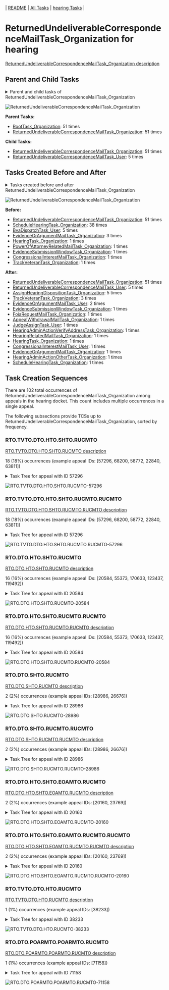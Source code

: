 <!-- DO NOT EDIT THIS FILE.  This file is autogenerated. -->
| [README](../README.md) | [All Tasks](../alltasks.md) | [hearing Tasks](tasklist.md) |

# ReturnedUndeliverableCorrespondenceMailTask_Organization for hearing

[ReturnedUndeliverableCorrespondenceMailTask_Organization description](../descr/ReturnedUndeliverableCorrespondenceMailTask_Organization.md)

## Parent and Child Tasks

<details><summary markdown='span'>Parent and child tasks of ReturnedUndeliverableCorrespondenceMailTask_Organization
</summary>

```
digraph G {
rankdir=LR;
node [shape=box]
"ReturnedUndeliverableCorrespondenceMailTask_Organization" -> "ReturnedUndeliverableCorrespondenceMailTask_Organization" [label=51]
"ReturnedUndeliverableCorrespondenceMailTask_Organization" -> "ReturnedUndeliverableCorrespondenceMailTask_User" [label=5]
"RootTask_Organization" -> "ReturnedUndeliverableCorrespondenceMailTask_Organization" [label=51]
"ReturnedUndeliverableCorrespondenceMailTask_Organization" -> "ReturnedUndeliverableCorrespondenceMailTask_Organization" [label=51]
}
```
</details>

![ReturnedUndeliverableCorrespondenceMailTask_Organization](dot/ReturnedUndeliverableCorrespondenceMailTask_Organization-parentchild.dot.png)

**Parent Tasks:**

   * [RootTask_Organization](RootTask_Organization.md): 51 times
   * [ReturnedUndeliverableCorrespondenceMailTask_Organization](ReturnedUndeliverableCorrespondenceMailTask_Organization.md): 51 times

**Child Tasks:**

   * [ReturnedUndeliverableCorrespondenceMailTask_Organization](ReturnedUndeliverableCorrespondenceMailTask_Organization.md): 51 times
   * [ReturnedUndeliverableCorrespondenceMailTask_User](ReturnedUndeliverableCorrespondenceMailTask_User.md): 5 times

## Tasks Created Before and After

<details><summary markdown='span'>Tasks created before and after ReturnedUndeliverableCorrespondenceMailTask_Organization</summary>

```
digraph G {
rankdir=LR;

"ReturnedUndeliverableCorrespondenceMailTask_Organization" -> "ReturnedUndeliverableCorrespondenceMailTask_Organization" [label=51]
"ReturnedUndeliverableCorrespondenceMailTask_Organization" -> "ReturnedUndeliverableCorrespondenceMailTask_User" [label=5]
"ReturnedUndeliverableCorrespondenceMailTask_Organization" -> "AssignHearingDispositionTask_Organization" [label=5]
"ReturnedUndeliverableCorrespondenceMailTask_Organization" -> "TrackVeteranTask_Organization" [label=3]
"ReturnedUndeliverableCorrespondenceMailTask_Organization" -> "EvidenceOrArgumentMailTask_User" [label=2]
"ReturnedUndeliverableCorrespondenceMailTask_Organization" -> "ScheduleHearingTask_Organization" [label=1]
"ReturnedUndeliverableCorrespondenceMailTask_Organization" -> "JudgeAssignTask_User" [label=1]
"ReturnedUndeliverableCorrespondenceMailTask_Organization" -> "HearingTask_Organization" [label=1]
"ReturnedUndeliverableCorrespondenceMailTask_Organization" -> "HearingRelatedMailTask_Organization" [label=1]
"ReturnedUndeliverableCorrespondenceMailTask_Organization" -> "HearingAdminActionVerifyAddressTask_Organization" [label=1]
"ReturnedUndeliverableCorrespondenceMailTask_Organization" -> "HearingAdminActionOtherTask_Organization" [label=1]
"ReturnedUndeliverableCorrespondenceMailTask_Organization" -> "FoiaRequestMailTask_Organization" [label=1]
"ReturnedUndeliverableCorrespondenceMailTask_Organization" -> "EvidenceSubmissionWindowTask_Organization" [label=1]
"ReturnedUndeliverableCorrespondenceMailTask_Organization" -> "EvidenceOrArgumentMailTask_Organization" [label=1]
"ReturnedUndeliverableCorrespondenceMailTask_Organization" -> "CongressionalInterestMailTask_User" [label=1]
"ReturnedUndeliverableCorrespondenceMailTask_Organization" -> "AppealWithdrawalMailTask_Organization" [label=1]
"ReturnedUndeliverableCorrespondenceMailTask_Organization" -> "ReturnedUndeliverableCorrespondenceMailTask_Organization" [label=51]
"ScheduleHearingTask_Organization" -> "ReturnedUndeliverableCorrespondenceMailTask_Organization" [label=38]
"BvaDispatchTask_User" -> "ReturnedUndeliverableCorrespondenceMailTask_Organization" [label=5]
"EvidenceOrArgumentMailTask_Organization" -> "ReturnedUndeliverableCorrespondenceMailTask_Organization" [label=3]
"TrackVeteranTask_Organization" -> "ReturnedUndeliverableCorrespondenceMailTask_Organization" [label=1]
"PowerOfAttorneyRelatedMailTask_Organization" -> "ReturnedUndeliverableCorrespondenceMailTask_Organization" [label=1]
"HearingTask_Organization" -> "ReturnedUndeliverableCorrespondenceMailTask_Organization" [label=1]
"EvidenceSubmissionWindowTask_Organization" -> "ReturnedUndeliverableCorrespondenceMailTask_Organization" [label=1]
"CongressionalInterestMailTask_Organization" -> "ReturnedUndeliverableCorrespondenceMailTask_Organization" [label=1]
}
```
</details>

![ReturnedUndeliverableCorrespondenceMailTask_Organization](dot/ReturnedUndeliverableCorrespondenceMailTask_Organization.dot.png)

**Before:**

   * [ReturnedUndeliverableCorrespondenceMailTask_Organization](ReturnedUndeliverableCorrespondenceMailTask_Organization.md): 51 times
   * [ScheduleHearingTask_Organization](ScheduleHearingTask_Organization.md): 38 times
   * [BvaDispatchTask_User](BvaDispatchTask_User.md): 5 times
   * [EvidenceOrArgumentMailTask_Organization](EvidenceOrArgumentMailTask_Organization.md): 3 times
   * [HearingTask_Organization](HearingTask_Organization.md): 1 times
   * [PowerOfAttorneyRelatedMailTask_Organization](PowerOfAttorneyRelatedMailTask_Organization.md): 1 times
   * [EvidenceSubmissionWindowTask_Organization](EvidenceSubmissionWindowTask_Organization.md): 1 times
   * [CongressionalInterestMailTask_Organization](CongressionalInterestMailTask_Organization.md): 1 times
   * [TrackVeteranTask_Organization](TrackVeteranTask_Organization.md): 1 times

**After:**

   * [ReturnedUndeliverableCorrespondenceMailTask_Organization](ReturnedUndeliverableCorrespondenceMailTask_Organization.md): 51 times
   * [ReturnedUndeliverableCorrespondenceMailTask_User](ReturnedUndeliverableCorrespondenceMailTask_User.md): 5 times
   * [AssignHearingDispositionTask_Organization](AssignHearingDispositionTask_Organization.md): 5 times
   * [TrackVeteranTask_Organization](TrackVeteranTask_Organization.md): 3 times
   * [EvidenceOrArgumentMailTask_User](EvidenceOrArgumentMailTask_User.md): 2 times
   * [EvidenceSubmissionWindowTask_Organization](EvidenceSubmissionWindowTask_Organization.md): 1 times
   * [FoiaRequestMailTask_Organization](FoiaRequestMailTask_Organization.md): 1 times
   * [AppealWithdrawalMailTask_Organization](AppealWithdrawalMailTask_Organization.md): 1 times
   * [JudgeAssignTask_User](JudgeAssignTask_User.md): 1 times
   * [HearingAdminActionVerifyAddressTask_Organization](HearingAdminActionVerifyAddressTask_Organization.md): 1 times
   * [HearingRelatedMailTask_Organization](HearingRelatedMailTask_Organization.md): 1 times
   * [HearingTask_Organization](HearingTask_Organization.md): 1 times
   * [CongressionalInterestMailTask_User](CongressionalInterestMailTask_User.md): 1 times
   * [EvidenceOrArgumentMailTask_Organization](EvidenceOrArgumentMailTask_Organization.md): 1 times
   * [HearingAdminActionOtherTask_Organization](HearingAdminActionOtherTask_Organization.md): 1 times
   * [ScheduleHearingTask_Organization](ScheduleHearingTask_Organization.md): 1 times

## Task Creation Sequences

There are 102 total occurrences of ReturnedUndeliverableCorrespondenceMailTask_Organization among appeals in the hearing docket.  This count includes multiple occurrences in a single appeal.

The following subsections provide TCSs up to ReturnedUndeliverableCorrespondenceMailTask_Organization, sorted by frequency.

### RTO.TVTO.DTO.HTO.SHTO.RUCMTO

[RTO.TVTO.DTO.HTO.SHTO.RUCMTO description](../descr/RTO.TVTO.DTO.HTO.SHTO.RUCMTO.md)

18 (18%) occurrences (example appeal IDs: [57296, 68200, 58772, 22840, 63811])

<details><summary markdown='span'>Task Tree for appeal with ID 57296</summary>

```
@startuml
skinparam {
  ObjectBorderColor #555
  ObjectBorderThickness 0
  ObjectFontStyle bold
  ObjectFontSize 14
  ObjectAttributeFontColor #333
  ObjectAttributeFontSize 12
}
  object 0.RootTask #8dd3c7 {
Organization
}
  object 1.TrackVeteranTask #bebada {
Organization
}
  object 2.DistributionTask #ffffb3 {
Organization
}
  object 3.HearingTask #fb8072 {
Organization
}
  object 4.ScheduleHearingTask #80b1d3 {
Organization
}
  object 5.ReturnedUndeliverableCorrespondenceMailTask #fdb462 {
Organization  <back:white>    </back>
}
  object 6.ReturnedUndeliverableCorrespondenceMailTask #fdb462 {
Organization  <back:white>    </back>
}
0.RootTask -- 1.TrackVeteranTask
0.RootTask -- 2.DistributionTask
2.DistributionTask -- 3.HearingTask
3.HearingTask -- 4.ScheduleHearingTask
0.RootTask -- 5.ReturnedUndeliverableCorrespondenceMailTask
5.ReturnedUndeliverableCorrespondenceMailTask -- 6.ReturnedUndeliverableCorrespondenceMailTask
@enduml
```
</details>

![RTO.TVTO.DTO.HTO.SHTO.RUCMTO-57296](uml/RTO.TVTO.DTO.HTO.SHTO.RUCMTO-57296.png)

### RTO.TVTO.DTO.HTO.SHTO.RUCMTO.RUCMTO

[RTO.TVTO.DTO.HTO.SHTO.RUCMTO.RUCMTO description](../descr/RTO.TVTO.DTO.HTO.SHTO.RUCMTO.RUCMTO.md)

18 (18%) occurrences (example appeal IDs: [57296, 68200, 58772, 22840, 63811])

<details><summary markdown='span'>Task Tree for appeal with ID 57296</summary>

```
@startuml
skinparam {
  ObjectBorderColor #555
  ObjectBorderThickness 0
  ObjectFontStyle bold
  ObjectFontSize 14
  ObjectAttributeFontColor #333
  ObjectAttributeFontSize 12
}
  object 0.RootTask #8dd3c7 {
Organization
}
  object 1.TrackVeteranTask #bebada {
Organization
}
  object 2.DistributionTask #ffffb3 {
Organization
}
  object 3.HearingTask #fb8072 {
Organization
}
  object 4.ScheduleHearingTask #80b1d3 {
Organization
}
  object 5.ReturnedUndeliverableCorrespondenceMailTask #fdb462 {
Organization  <back:white>    </back>
}
  object 6.ReturnedUndeliverableCorrespondenceMailTask #fdb462 {
Organization  <back:white>    </back>
}
0.RootTask -- 1.TrackVeteranTask
0.RootTask -- 2.DistributionTask
2.DistributionTask -- 3.HearingTask
3.HearingTask -- 4.ScheduleHearingTask
0.RootTask -- 5.ReturnedUndeliverableCorrespondenceMailTask
5.ReturnedUndeliverableCorrespondenceMailTask -- 6.ReturnedUndeliverableCorrespondenceMailTask
@enduml
```
</details>

![RTO.TVTO.DTO.HTO.SHTO.RUCMTO.RUCMTO-57296](uml/RTO.TVTO.DTO.HTO.SHTO.RUCMTO.RUCMTO-57296.png)

### RTO.DTO.HTO.SHTO.RUCMTO

[RTO.DTO.HTO.SHTO.RUCMTO description](../descr/RTO.DTO.HTO.SHTO.RUCMTO.md)

16 (16%) occurrences (example appeal IDs: [20584, 55373, 170633, 123437, 119492])

<details><summary markdown='span'>Task Tree for appeal with ID 20584</summary>

```
@startuml
skinparam {
  ObjectBorderColor #555
  ObjectBorderThickness 0
  ObjectFontStyle bold
  ObjectFontSize 14
  ObjectAttributeFontColor #333
  ObjectAttributeFontSize 12
}
  object 0.RootTask #8dd3c7 {
Organization
}
  object 1.TrackVeteranTask #bebada {
Organization
}
  object 2.DistributionTask #ffffb3 {
Organization
}
  object 3.HearingTask #fb8072 {
Organization
}
  object 4.ScheduleHearingTask #80b1d3 {
Organization
}
  object 5.ReturnedUndeliverableCorrespondenceMailTask #fdb462 {
Organization  <back:white>    </back>
}
  object 6.ReturnedUndeliverableCorrespondenceMailTask #fdb462 {
Organization  <back:white>    </back>
}
  object 7.HearingAdminActionVerifyAddressTask #ffed6f {
Organization
}
  object 8.AssignHearingDispositionTask #8dd3c7 {
Organization
}
0.RootTask -- 1.TrackVeteranTask
0.RootTask -- 2.DistributionTask
2.DistributionTask -- 3.HearingTask
3.HearingTask -- 4.ScheduleHearingTask
0.RootTask -- 5.ReturnedUndeliverableCorrespondenceMailTask
5.ReturnedUndeliverableCorrespondenceMailTask -- 6.ReturnedUndeliverableCorrespondenceMailTask
4.ScheduleHearingTask -- 7.HearingAdminActionVerifyAddressTask
3.HearingTask -- 8.AssignHearingDispositionTask
@enduml
```
</details>

![RTO.DTO.HTO.SHTO.RUCMTO-20584](uml/RTO.DTO.HTO.SHTO.RUCMTO-20584.png)

### RTO.DTO.HTO.SHTO.RUCMTO.RUCMTO

[RTO.DTO.HTO.SHTO.RUCMTO.RUCMTO description](../descr/RTO.DTO.HTO.SHTO.RUCMTO.RUCMTO.md)

16 (16%) occurrences (example appeal IDs: [20584, 55373, 170633, 123437, 119492])

<details><summary markdown='span'>Task Tree for appeal with ID 20584</summary>

```
@startuml
skinparam {
  ObjectBorderColor #555
  ObjectBorderThickness 0
  ObjectFontStyle bold
  ObjectFontSize 14
  ObjectAttributeFontColor #333
  ObjectAttributeFontSize 12
}
  object 0.RootTask #8dd3c7 {
Organization
}
  object 1.TrackVeteranTask #bebada {
Organization
}
  object 2.DistributionTask #ffffb3 {
Organization
}
  object 3.HearingTask #fb8072 {
Organization
}
  object 4.ScheduleHearingTask #80b1d3 {
Organization
}
  object 5.ReturnedUndeliverableCorrespondenceMailTask #fdb462 {
Organization  <back:white>    </back>
}
  object 6.ReturnedUndeliverableCorrespondenceMailTask #fdb462 {
Organization  <back:white>    </back>
}
  object 7.HearingAdminActionVerifyAddressTask #ffed6f {
Organization
}
  object 8.AssignHearingDispositionTask #8dd3c7 {
Organization
}
0.RootTask -- 1.TrackVeteranTask
0.RootTask -- 2.DistributionTask
2.DistributionTask -- 3.HearingTask
3.HearingTask -- 4.ScheduleHearingTask
0.RootTask -- 5.ReturnedUndeliverableCorrespondenceMailTask
5.ReturnedUndeliverableCorrespondenceMailTask -- 6.ReturnedUndeliverableCorrespondenceMailTask
4.ScheduleHearingTask -- 7.HearingAdminActionVerifyAddressTask
3.HearingTask -- 8.AssignHearingDispositionTask
@enduml
```
</details>

![RTO.DTO.HTO.SHTO.RUCMTO.RUCMTO-20584](uml/RTO.DTO.HTO.SHTO.RUCMTO.RUCMTO-20584.png)

### RTO.DTO.SHTO.RUCMTO

[RTO.DTO.SHTO.RUCMTO description](../descr/RTO.DTO.SHTO.RUCMTO.md)

2 (2%) occurrences (example appeal IDs: [28986, 26676])

<details><summary markdown='span'>Task Tree for appeal with ID 28986</summary>

```
@startuml
skinparam {
  ObjectBorderColor #555
  ObjectBorderThickness 0
  ObjectFontStyle bold
  ObjectFontSize 14
  ObjectAttributeFontColor #333
  ObjectAttributeFontSize 12
}
  object 0.RootTask #8dd3c7 {
Organization
}
  object 1.DistributionTask #ffffb3 {
Organization
}
  object 2.HearingTask #fb8072 {
Organization
}
  object 3.ScheduleHearingTask #80b1d3 {
Organization
}
  object 4.HearingAdminActionVerifyAddressTask #ffed6f {
Organization
}
  object 5.ReturnedUndeliverableCorrespondenceMailTask #fdb462 {
Organization  <back:white>    </back>
}
  object 6.ReturnedUndeliverableCorrespondenceMailTask #fdb462 {
Organization  <back:white>    </back>
}
  object 7.AssignHearingDispositionTask #8dd3c7 {
Organization
}
  object 8.HearingTask #fb8072 {
Organization
}
  object 9.AssignHearingDispositionTask #8dd3c7 {
Organization
}
  object 10.ChangeHearingDispositionTask #d9d9d9 {
Organization
}
  object 11.TranscriptionTask #fb8072 {
Organization
}
  object 12.SpecialCaseMovementTask #8dd3c7 {
User
}
  object 13.JudgeAssignTask #ccebc5 {
User
}
  object 14.JudgeDecisionReviewTask #d9d9d9 {
User
}
  object 15.AttorneyTask #bc80bd {
User
}
  object 16.BvaDispatchTask #b3de69 {
Organization
}
  object 17.BvaDispatchTask #b3de69 {
User
}
0.RootTask -- 1.DistributionTask
1.DistributionTask -- 2.HearingTask
2.HearingTask -- 3.ScheduleHearingTask
3.ScheduleHearingTask -- 4.HearingAdminActionVerifyAddressTask
0.RootTask -- 5.ReturnedUndeliverableCorrespondenceMailTask
5.ReturnedUndeliverableCorrespondenceMailTask -- 6.ReturnedUndeliverableCorrespondenceMailTask
2.HearingTask -- 7.AssignHearingDispositionTask
1.DistributionTask -- 8.HearingTask
8.HearingTask -- 9.AssignHearingDispositionTask
8.HearingTask -- 10.ChangeHearingDispositionTask
10.ChangeHearingDispositionTask -- 11.TranscriptionTask
1.DistributionTask -- 12.SpecialCaseMovementTask
0.RootTask -- 13.JudgeAssignTask
0.RootTask -- 14.JudgeDecisionReviewTask
14.JudgeDecisionReviewTask -- 15.AttorneyTask
0.RootTask -- 16.BvaDispatchTask
16.BvaDispatchTask -- 17.BvaDispatchTask
@enduml
```
</details>

![RTO.DTO.SHTO.RUCMTO-28986](uml/RTO.DTO.SHTO.RUCMTO-28986.png)

### RTO.DTO.SHTO.RUCMTO.RUCMTO

[RTO.DTO.SHTO.RUCMTO.RUCMTO description](../descr/RTO.DTO.SHTO.RUCMTO.RUCMTO.md)

2 (2%) occurrences (example appeal IDs: [28986, 26676])

<details><summary markdown='span'>Task Tree for appeal with ID 28986</summary>

```
@startuml
skinparam {
  ObjectBorderColor #555
  ObjectBorderThickness 0
  ObjectFontStyle bold
  ObjectFontSize 14
  ObjectAttributeFontColor #333
  ObjectAttributeFontSize 12
}
  object 0.RootTask #8dd3c7 {
Organization
}
  object 1.DistributionTask #ffffb3 {
Organization
}
  object 2.HearingTask #fb8072 {
Organization
}
  object 3.ScheduleHearingTask #80b1d3 {
Organization
}
  object 4.HearingAdminActionVerifyAddressTask #ffed6f {
Organization
}
  object 5.ReturnedUndeliverableCorrespondenceMailTask #fdb462 {
Organization  <back:white>    </back>
}
  object 6.ReturnedUndeliverableCorrespondenceMailTask #fdb462 {
Organization  <back:white>    </back>
}
  object 7.AssignHearingDispositionTask #8dd3c7 {
Organization
}
  object 8.HearingTask #fb8072 {
Organization
}
  object 9.AssignHearingDispositionTask #8dd3c7 {
Organization
}
  object 10.ChangeHearingDispositionTask #d9d9d9 {
Organization
}
  object 11.TranscriptionTask #fb8072 {
Organization
}
  object 12.SpecialCaseMovementTask #8dd3c7 {
User
}
  object 13.JudgeAssignTask #ccebc5 {
User
}
  object 14.JudgeDecisionReviewTask #d9d9d9 {
User
}
  object 15.AttorneyTask #bc80bd {
User
}
  object 16.BvaDispatchTask #b3de69 {
Organization
}
  object 17.BvaDispatchTask #b3de69 {
User
}
0.RootTask -- 1.DistributionTask
1.DistributionTask -- 2.HearingTask
2.HearingTask -- 3.ScheduleHearingTask
3.ScheduleHearingTask -- 4.HearingAdminActionVerifyAddressTask
0.RootTask -- 5.ReturnedUndeliverableCorrespondenceMailTask
5.ReturnedUndeliverableCorrespondenceMailTask -- 6.ReturnedUndeliverableCorrespondenceMailTask
2.HearingTask -- 7.AssignHearingDispositionTask
1.DistributionTask -- 8.HearingTask
8.HearingTask -- 9.AssignHearingDispositionTask
8.HearingTask -- 10.ChangeHearingDispositionTask
10.ChangeHearingDispositionTask -- 11.TranscriptionTask
1.DistributionTask -- 12.SpecialCaseMovementTask
0.RootTask -- 13.JudgeAssignTask
0.RootTask -- 14.JudgeDecisionReviewTask
14.JudgeDecisionReviewTask -- 15.AttorneyTask
0.RootTask -- 16.BvaDispatchTask
16.BvaDispatchTask -- 17.BvaDispatchTask
@enduml
```
</details>

![RTO.DTO.SHTO.RUCMTO.RUCMTO-28986](uml/RTO.DTO.SHTO.RUCMTO.RUCMTO-28986.png)

### RTO.DTO.HTO.SHTO.EOAMTO.RUCMTO

[RTO.DTO.HTO.SHTO.EOAMTO.RUCMTO description](../descr/RTO.DTO.HTO.SHTO.EOAMTO.RUCMTO.md)

2 (2%) occurrences (example appeal IDs: [20160, 23769])

<details><summary markdown='span'>Task Tree for appeal with ID 20160</summary>

```
@startuml
skinparam {
  ObjectBorderColor #555
  ObjectBorderThickness 0
  ObjectFontStyle bold
  ObjectFontSize 14
  ObjectAttributeFontColor #333
  ObjectAttributeFontSize 12
}
  object 0.RootTask #8dd3c7 {
Organization
}
  object 1.DistributionTask #ffffb3 {
Organization
}
  object 2.HearingTask #fb8072 {
Organization
}
  object 3.ScheduleHearingTask #80b1d3 {
Organization
}
  object 4.EvidenceOrArgumentMailTask #ffffb3 {
Organization
}
  object 5.EvidenceOrArgumentMailTask #ffffb3 {
Organization
}
  object 6.ReturnedUndeliverableCorrespondenceMailTask #fdb462 {
Organization  <back:white>    </back>
}
  object 7.ReturnedUndeliverableCorrespondenceMailTask #fdb462 {
Organization  <back:white>    </back>
}
  object 8.EvidenceOrArgumentMailTask #ffffb3 {
User
}
  object 9.AssignHearingDispositionTask #8dd3c7 {
Organization
}
  object 10.TranscriptionTask #fb8072 {
Organization
}
  object 11.EvidenceSubmissionWindowTask #fccde5 {
Organization
}
0.RootTask -- 1.DistributionTask
1.DistributionTask -- 2.HearingTask
2.HearingTask -- 3.ScheduleHearingTask
0.RootTask -- 4.EvidenceOrArgumentMailTask
4.EvidenceOrArgumentMailTask -- 5.EvidenceOrArgumentMailTask
0.RootTask -- 6.ReturnedUndeliverableCorrespondenceMailTask
6.ReturnedUndeliverableCorrespondenceMailTask -- 7.ReturnedUndeliverableCorrespondenceMailTask
4.EvidenceOrArgumentMailTask -- 8.EvidenceOrArgumentMailTask
2.HearingTask -- 9.AssignHearingDispositionTask
9.AssignHearingDispositionTask -- 10.TranscriptionTask
9.AssignHearingDispositionTask -- 11.EvidenceSubmissionWindowTask
@enduml
```
</details>

![RTO.DTO.HTO.SHTO.EOAMTO.RUCMTO-20160](uml/RTO.DTO.HTO.SHTO.EOAMTO.RUCMTO-20160.png)

### RTO.DTO.HTO.SHTO.EOAMTO.RUCMTO.RUCMTO

[RTO.DTO.HTO.SHTO.EOAMTO.RUCMTO.RUCMTO description](../descr/RTO.DTO.HTO.SHTO.EOAMTO.RUCMTO.RUCMTO.md)

2 (2%) occurrences (example appeal IDs: [20160, 23769])

<details><summary markdown='span'>Task Tree for appeal with ID 20160</summary>

```
@startuml
skinparam {
  ObjectBorderColor #555
  ObjectBorderThickness 0
  ObjectFontStyle bold
  ObjectFontSize 14
  ObjectAttributeFontColor #333
  ObjectAttributeFontSize 12
}
  object 0.RootTask #8dd3c7 {
Organization
}
  object 1.DistributionTask #ffffb3 {
Organization
}
  object 2.HearingTask #fb8072 {
Organization
}
  object 3.ScheduleHearingTask #80b1d3 {
Organization
}
  object 4.EvidenceOrArgumentMailTask #ffffb3 {
Organization
}
  object 5.EvidenceOrArgumentMailTask #ffffb3 {
Organization
}
  object 6.ReturnedUndeliverableCorrespondenceMailTask #fdb462 {
Organization  <back:white>    </back>
}
  object 7.ReturnedUndeliverableCorrespondenceMailTask #fdb462 {
Organization  <back:white>    </back>
}
  object 8.EvidenceOrArgumentMailTask #ffffb3 {
User
}
  object 9.AssignHearingDispositionTask #8dd3c7 {
Organization
}
  object 10.TranscriptionTask #fb8072 {
Organization
}
  object 11.EvidenceSubmissionWindowTask #fccde5 {
Organization
}
0.RootTask -- 1.DistributionTask
1.DistributionTask -- 2.HearingTask
2.HearingTask -- 3.ScheduleHearingTask
0.RootTask -- 4.EvidenceOrArgumentMailTask
4.EvidenceOrArgumentMailTask -- 5.EvidenceOrArgumentMailTask
0.RootTask -- 6.ReturnedUndeliverableCorrespondenceMailTask
6.ReturnedUndeliverableCorrespondenceMailTask -- 7.ReturnedUndeliverableCorrespondenceMailTask
4.EvidenceOrArgumentMailTask -- 8.EvidenceOrArgumentMailTask
2.HearingTask -- 9.AssignHearingDispositionTask
9.AssignHearingDispositionTask -- 10.TranscriptionTask
9.AssignHearingDispositionTask -- 11.EvidenceSubmissionWindowTask
@enduml
```
</details>

![RTO.DTO.HTO.SHTO.EOAMTO.RUCMTO.RUCMTO-20160](uml/RTO.DTO.HTO.SHTO.EOAMTO.RUCMTO.RUCMTO-20160.png)

### RTO.TVTO.DTO.HTO.RUCMTO

[RTO.TVTO.DTO.HTO.RUCMTO description](../descr/RTO.TVTO.DTO.HTO.RUCMTO.md)

1 (1%) occurrences (example appeal IDs: [38233])

<details><summary markdown='span'>Task Tree for appeal with ID 38233</summary>

```
@startuml
skinparam {
  ObjectBorderColor #555
  ObjectBorderThickness 0
  ObjectFontStyle bold
  ObjectFontSize 14
  ObjectAttributeFontColor #333
  ObjectAttributeFontSize 12
}
  object 0.RootTask #8dd3c7 {
Organization
}
  object 1.TrackVeteranTask #bebada {
Organization
}
  object 2.DistributionTask #ffffb3 {
Organization
}
  object 3.HearingTask #fb8072 {
Organization
}
  object 4.ScheduleHearingTask #80b1d3 {
Organization
}
  object 5.HearingAdminActionVerifyAddressTask #ffed6f {
Organization
}
  object 6.ReturnedUndeliverableCorrespondenceMailTask #fdb462 {
Organization  <back:white>    </back>
}
  object 7.ReturnedUndeliverableCorrespondenceMailTask #fdb462 {
Organization  <back:white>    </back>
}
  object 8.EvidenceSubmissionWindowTask #fccde5 {
Organization
}
  object 9.JudgeAssignTask #ccebc5 {
User
}
  object 10.JudgeDecisionReviewTask #d9d9d9 {
User
}
  object 11.AttorneyTask #bc80bd {
User
}
  object 12.IhpColocatedTask #bc80bd {
Organization
}
  object 13.IhpColocatedTask #bc80bd {
User
}
  object 14.TimedHoldTask #fccde5 {
User
}
  object 15.AttorneyRewriteTask #b3de69 {
User
}
  object 16.BvaDispatchTask #b3de69 {
Organization
}
  object 17.BvaDispatchTask #b3de69 {
User
}
  object 18.JudgeDispatchReturnTask #ffffb3 {
User
}
0.RootTask -- 1.TrackVeteranTask
0.RootTask -- 2.DistributionTask
2.DistributionTask -- 3.HearingTask
3.HearingTask -- 4.ScheduleHearingTask
4.ScheduleHearingTask -- 5.HearingAdminActionVerifyAddressTask
0.RootTask -- 6.ReturnedUndeliverableCorrespondenceMailTask
6.ReturnedUndeliverableCorrespondenceMailTask -- 7.ReturnedUndeliverableCorrespondenceMailTask
3.HearingTask -- 8.EvidenceSubmissionWindowTask
0.RootTask -- 9.JudgeAssignTask
0.RootTask -- 10.JudgeDecisionReviewTask
10.JudgeDecisionReviewTask -- 11.AttorneyTask
11.AttorneyTask -- 12.IhpColocatedTask
12.IhpColocatedTask -- 13.IhpColocatedTask
13.IhpColocatedTask -- 14.TimedHoldTask
10.JudgeDecisionReviewTask -- 15.AttorneyRewriteTask
0.RootTask -- 16.BvaDispatchTask
16.BvaDispatchTask -- 17.BvaDispatchTask
17.BvaDispatchTask -- 18.JudgeDispatchReturnTask
@enduml
```
</details>

![RTO.TVTO.DTO.HTO.RUCMTO-38233](uml/RTO.TVTO.DTO.HTO.RUCMTO-38233.png)

### RTO.DTO.POARMTO.POARMTO.RUCMTO

[RTO.DTO.POARMTO.POARMTO.RUCMTO description](../descr/RTO.DTO.POARMTO.POARMTO.RUCMTO.md)

1 (1%) occurrences (example appeal IDs: [71158])

<details><summary markdown='span'>Task Tree for appeal with ID 71158</summary>

```
@startuml
skinparam {
  ObjectBorderColor #555
  ObjectBorderThickness 0
  ObjectFontStyle bold
  ObjectFontSize 14
  ObjectAttributeFontColor #333
  ObjectAttributeFontSize 12
}
  object 0.RootTask #8dd3c7 {
Organization
}
  object 1.TrackVeteranTask #bebada {
Organization
}
  object 2.DistributionTask #ffffb3 {
Organization
}
  object 3.HearingTask #fb8072 {
Organization
}
  object 4.ScheduleHearingTask #80b1d3 {
Organization
}
  object 5.HearingRelatedMailTask #8dd3c7 {
Organization
}
  object 6.HearingRelatedMailTask #8dd3c7 {
Organization
}
  object 7.PowerOfAttorneyRelatedMailTask #bc80bd {
Organization
}
  object 8.PowerOfAttorneyRelatedMailTask #bc80bd {
Organization
}
  object 9.HearingRelatedMailTask #8dd3c7 {
Organization
}
  object 10.HearingAdminActionVerifyAddressTask #ffed6f {
Organization
}
  object 11.HearingRelatedMailTask #8dd3c7 {
User
}
  object 12.HearingAdminActionVerifyAddressTask #ffed6f {
User
}
  object 13.ReturnedUndeliverableCorrespondenceMailTask #fdb462 {
Organization  <back:white>    </back>
}
  object 14.ReturnedUndeliverableCorrespondenceMailTask #fdb462 {
Organization  <back:white>    </back>
}
  object 15.AppealWithdrawalMailTask #80b1d3 {
Organization
}
  object 16.AppealWithdrawalMailTask #80b1d3 {
Organization
}
  object 17.EvidenceSubmissionWindowTask #fccde5 {
Organization
}
  object 18.SpecialCaseMovementTask #8dd3c7 {
User
}
  object 19.JudgeAssignTask #ccebc5 {
User
}
  object 20.JudgeDecisionReviewTask #d9d9d9 {
User
}
  object 21.AttorneyTask #bc80bd {
User
}
  object 22.BvaDispatchTask #b3de69 {
Organization
}
  object 23.BvaDispatchTask #b3de69 {
User
}
0.RootTask -- 1.TrackVeteranTask
0.RootTask -- 2.DistributionTask
2.DistributionTask -- 3.HearingTask
3.HearingTask -- 4.ScheduleHearingTask
2.DistributionTask -- 5.HearingRelatedMailTask
5.HearingRelatedMailTask -- 6.HearingRelatedMailTask
2.DistributionTask -- 7.PowerOfAttorneyRelatedMailTask
7.PowerOfAttorneyRelatedMailTask -- 8.PowerOfAttorneyRelatedMailTask
6.HearingRelatedMailTask -- 9.HearingRelatedMailTask
4.ScheduleHearingTask -- 10.HearingAdminActionVerifyAddressTask
9.HearingRelatedMailTask -- 11.HearingRelatedMailTask
10.HearingAdminActionVerifyAddressTask -- 12.HearingAdminActionVerifyAddressTask
0.RootTask -- 13.ReturnedUndeliverableCorrespondenceMailTask
13.ReturnedUndeliverableCorrespondenceMailTask -- 14.ReturnedUndeliverableCorrespondenceMailTask
2.DistributionTask -- 15.AppealWithdrawalMailTask
15.AppealWithdrawalMailTask -- 16.AppealWithdrawalMailTask
3.HearingTask -- 17.EvidenceSubmissionWindowTask
2.DistributionTask -- 18.SpecialCaseMovementTask
0.RootTask -- 19.JudgeAssignTask
0.RootTask -- 20.JudgeDecisionReviewTask
20.JudgeDecisionReviewTask -- 21.AttorneyTask
0.RootTask -- 22.BvaDispatchTask
22.BvaDispatchTask -- 23.BvaDispatchTask
@enduml
```
</details>

![RTO.DTO.POARMTO.POARMTO.RUCMTO-71158](uml/RTO.DTO.POARMTO.POARMTO.RUCMTO-71158.png)


